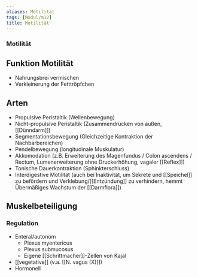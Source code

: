```yaml
---
aliases: Motilität
tags: [Modul/m12]
title: Motilität
---
```

### Motilität





## Funktion Motilität
- Nahrungsbrei vermischen
- Verkleinerung der Fetttröpfchen

## Arten
- Propulsive Peristaltik (Wellenbewegung)
- Nicht-propulsive Peristaltik (Zusammendrücken von außen, [[Dünndarm]])
- Segmentationsbewegung (Gleichzeitige Kontraktion der Nachbarbereichen)
- Pendelbewegung (longitudinale Muskulatur)
- Akkomodation (z.B. Erweiterung des Magenfundus / Colon ascendens / Rectum, Lumenerweiterung ohne Druckerhöhung, vagaler [[Reflex]])
- Tonische Dauerkontraktion (Sphinkterschluss)
- Interdigestive Motilität (auch bei Inaktivität, um Sekrete und [[Speichel]] zu befördern und Verklebung/[[Entzündung]] zu verhindern, hemmt Übermäßiges Wachstum der [[Darmflora]])

## Muskelbeteiligung

### Regulation
- Enteral/autonom
	- Plexus myentericus
	- Plexus submucosus
	- Eigene [[Schrittmacher]]-Zellen von Kajal
- [[vegetative]] (v.a. [[N. vagus (X)]])
- Hormonell